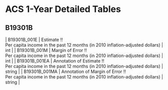 # ACS 1-Year Detailed Tables

## B19301B

| B19301B_001E | Estimate !!<br>Per capita income in the past 12 months (in 2010 inflation-adjusted dollars) | int |
| B19301B_001M | Margin of Error !!<br>Per capita income in the past 12 months (in 2010 inflation-adjusted dollars) | int |
| B19301B_001EA | Annotation of Estimate !!<br>Per capita income in the past 12 months (in 2010 inflation-adjusted dollars) | string |
| B19301B_001MA | Annotation of Margin of Error !!<br>Per capita income in the past 12 months (in 2010 inflation-adjusted dollars) | string |

